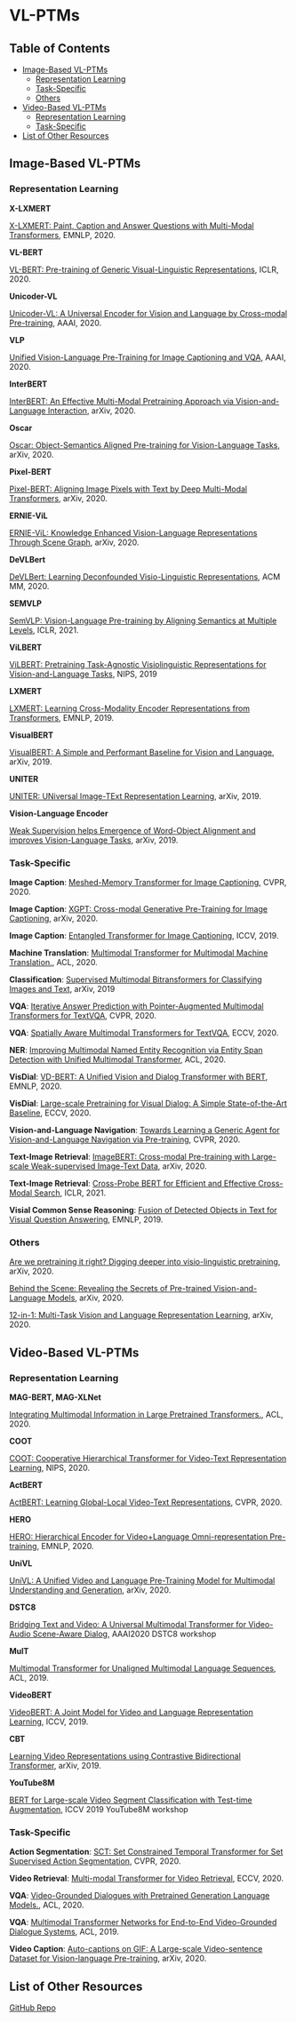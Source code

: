 # VL-PTMs
## Table of Contents
* [Image-Based VL-PTMs](#image-based-vl-ptms)
  * [Representation Learning](#representation-learning)
  * [Task-Specific](#task-specific)
  * [Others](#others)
* [Video-Based VL-PTMs](#video-based-vl-ptms)
  * [Representation Learning](#representation-learning)
  * [Task-Specific](#task-specific)
* [List of Other Resources](#list-of-other-resources)

## Image-Based VL-PTMs
### Representation Learning
**X-LXMERT**

[X-LXMERT: Paint, Caption and Answer Questions with Multi-Modal Transformers](https://www.aclweb.org/anthology/2020.emnlp-main.707.pdf), EMNLP, 2020.

**VL-BERT**

[VL-BERT: Pre-training of Generic Visual-Linguistic Representations](https://arxiv.org/pdf/1908.08530.pdf), ICLR, 2020.

**Unicoder-VL**

[Unicoder-VL: A Universal Encoder for Vision and Language by Cross-modal Pre-training](https://arxiv.org/pdf/1908.06066.pdf), AAAI, 2020.

**VLP**

[Unified Vision-Language Pre-Training for Image Captioning and VQA](https://arxiv.org/pdf/1909.11059.pdf), AAAI, 2020.

**InterBERT**

[InterBERT: An Effective Multi-Modal Pretraining Approach via Vision-and-Language Interaction](https://arxiv.org/pdf/2003.13198.pdf), arXiv, 2020.

**Oscar**

[Oscar: Object-Semantics Aligned Pre-training for Vision-Language Tasks](https://arxiv.org/pdf/2004.06165.pdf), arXiv, 2020.

**Pixel-BERT**

[Pixel-BERT: Aligning Image Pixels with Text by Deep Multi-Modal Transformers](https://arxiv.org/pdf/2004.00849.pdf), arXiv, 2020.

**ERNIE-ViL**

[ERNIE-ViL: Knowledge Enhanced Vision-Language Representations Through Scene Graph](https://arxiv.org/pdf/2006.16934.pdf), arXiv, 2020.

**DeVLBert**

[DeVLBert: Learning Deconfounded Visio-Linguistic Representations](https://arxiv.org/pdf/2008.06884.pdf), ACM MM, 2020.

**SEMVLP**

[SemVLP: Vision-Language Pre-training by Aligning Semantics at Multiple Levels](https://openreview.net/pdf?id=Wg2PSpLZiH), ICLR, 2021.

**ViLBERT**

[ViLBERT: Pretraining Task-Agnostic Visiolinguistic Representations for Vision-and-Language Tasks](https://arxiv.org/pdf/1908.02265.pdf), NIPS, 2019

**LXMERT**

[LXMERT: Learning Cross-Modality Encoder Representations from Transformers](https://arxiv.org/pdf/1908.07490.pdf), EMNLP, 2019.

**VisualBERT**

[VisualBERT: A Simple and Performant Baseline for Vision and Language](https://arxiv.org/pdf/1908.03557.pdf), arXiv, 2019.

**UNITER**

[UNITER: UNiversal Image-TExt Representation Learning](https://arxiv.org/pdf/1909.11740.pdf), arXiv, 2019.

**Vision-Language Encoder**

[Weak Supervision helps Emergence of Word-Object Alignment and improves Vision-Language Tasks](https://arxiv.org/pdf/1912.03063.pdf), arXiv, 2019. 

### Task-Specific
**Image Caption**: [Meshed-Memory Transformer for Image Captioning](https://arxiv.org/pdf/1912.08226.pdf), CVPR, 2020.

**Image Caption**: [XGPT: Cross-modal Generative Pre-Training for Image Captioning](https://arxiv.org/pdf/2003.01473.pdf), arXiv, 2020.

**Image Caption**: [Entangled Transformer for Image Captioning](https://openaccess.thecvf.com/content_ICCV_2019/papers/Li_Entangled_Transformer_for_Image_Captioning_ICCV_2019_paper.pdf), ICCV, 2019.

**Machine Translation**: [Multimodal Transformer for Multimodal Machine Translation.](https://www.aclweb.org/anthology/2020.acl-main.400.pdf), ACL, 2020.

**Classification**: [Supervised Multimodal Bitransformers for Classifying Images and Text](https://arxiv.org/pdf/1909.02950.pdf), arXiv, 2019

**VQA**: [Iterative Answer Prediction with Pointer-Augmented Multimodal Transformers for TextVQA](https://arxiv.org/pdf/1911.06258.pdf), CVPR, 2020.

**VQA**: [Spatially Aware Multimodal Transformers for TextVQA](https://arxiv.org/pdf/2007.12146.pdf), ECCV, 2020.

**NER**: [Improving Multimodal Named Entity Recognition via Entity Span Detection with Unified Multimodal Transformer](https://www.aclweb.org/anthology/2020.acl-main.306.pdf), ACL, 2020.

**VisDial**: [VD-BERT: A Unified Vision and Dialog Transformer with BERT](https://arxiv.org/pdf/2004.13278.pdf), EMNLP, 2020.

**VisDial**: [Large-scale Pretraining for Visual Dialog: A Simple State-of-the-Art Baseline](https://arxiv.org/pdf/1912.02379.pdf), ECCV, 2020.

**Vision-and-Language Navigation**: [Towards Learning a Generic Agent for Vision-and-Language Navigation via Pre-training](https://arxiv.org/pdf/2002.10638.pdf), CVPR, 2020.

**Text-Image Retrieval**: [ImageBERT: Cross-modal Pre-training with Large-scale Weak-supervised Image-Text Data](https://arxiv.org/pdf/2001.07966.pdf), arXiv, 2020.

**Text-Image Retrieval**: [Cross-Probe BERT for Efficient and Effective Cross-Modal Search](https://openreview.net/pdf?id=bW9SYKHcZiz), ICLR, 2021.

**Visial Common Sense Reasoning**: [Fusion of Detected Objects in Text for Visual Question Answering](https://arxiv.org/pdf/1908.05054.pdf), EMNLP, 2019.


### Others
[Are we pretraining it right? Digging deeper into visio-linguistic pretraining](https://arxiv.org/pdf/2004.08744.pdf), arXiv, 2020.

[Behind the Scene: Revealing the Secrets of Pre-trained Vision-and-Language Models](https://arxiv.org/pdf/2005.07310.pdf), arXiv, 2020.

[12-in-1: Multi-Task Vision and Language Representation Learning](https://arxiv.org/pdf/1912.02315.pdf), arXiv, 2020.

## Video-Based VL-PTMs
### Representation Learning
**MAG-BERT, MAG-XLNet**

[Integrating Multimodal Information in Large Pretrained Transformers.](https://www.aclweb.org/anthology/2020.acl-main.214.pdf), ACL, 2020.

**COOT**

[COOT: Cooperative Hierarchical Transformer for Video-Text Representation Learning](https://proceedings.neurips.cc/paper/2020/file/ff0abbcc0227c9124a804b084d161a2d-Paper.pdf), NIPS, 2020.

**ActBERT**

[ActBERT: Learning Global-Local Video-Text Representations](https://openaccess.thecvf.com/content_CVPR_2020/papers/Zhu_ActBERT_Learning_Global-Local_Video-Text_Representations_CVPR_2020_paper.pdf), CVPR, 2020.

**HERO**

[HERO: Hierarchical Encoder for Video+Language Omni-representation Pre-training](https://arxiv.org/pdf/2005.00200.pdf), EMNLP, 2020.

**UniVL**

[UniVL: A Unified Video and Language Pre-Training Model for Multimodal Understanding and Generation](https://arxiv.org/pdf/2002.06353.pdf), arXiv, 2020.

**DSTC8**

[Bridging Text and Video: A Universal Multimodal Transformer for Video-Audio Scene-Aware Dialog](https://arxiv.org/pdf/2002.00163.pdf), AAAI2020 DSTC8 workshop

**MulT**

[Multimodal Transformer for Unaligned Multimodal Language Sequences](https://www.aclweb.org/anthology/P19-1656.pdf), ACL, 2019.

**VideoBERT**

[VideoBERT: A Joint Model for Video and Language Representation Learning](https://arxiv.org/pdf/1904.01766.pdf), ICCV, 2019.

**CBT**

[Learning Video Representations using Contrastive Bidirectional Transformer](https://arxiv.org/pdf/1906.05743.pdf), arXiv, 2019.

**YouTube8M**

[BERT for Large-scale Video Segment Classification with Test-time Augmentation](https://arxiv.org/pdf/1912.01127.pdf), ICCV 2019 YouTube8M workshop

### Task-Specific

**Action Segmentation**: [SCT: Set Constrained Temporal Transformer for Set Supervised Action Segmentation](https://arxiv.org/pdf/2003.14266.pdf), CVPR, 2020.

**Video Retrieval**: [Multi-modal Transformer for Video Retrieval](https://arxiv.org/pdf/2007.10639.pdf), ECCV, 2020.

**VQA**: [Video-Grounded Dialogues with Pretrained Generation Language Models.](https://www.aclweb.org/anthology/2020.acl-main.518.pdf), ACL, 2020.

**VQA**: [Multimodal Transformer Networks for End-to-End Video-Grounded Dialogue Systems](https://www.aclweb.org/anthology/P19-1564.pdf), ACL, 2019.

**Video Caption**: [Auto-captions on GIF: A Large-scale Video-sentence Dataset for Vision-language Pre-training](https://arxiv.org/pdf/2007.02375.pdf), arXiv, 2020.

## List of Other Resources

[GitHub Repo](https://github.com/yuewang-cuhk/awesome-vision-language-pretraining-papers)

